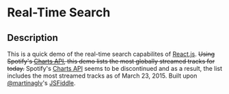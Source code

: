 # Real-Time Search

## Description

This is a quick demo of the real-time search capabilites of [React.js](https://facebook.github.io/react/index.html). ~~Using Spotify's [Charts API](http://charts.spotify.com/docs), this demo lists the most globally streamed tracks for today.~~ Spotify's [Charts API](http://charts.spotify.com/docs) seems to be discontinued and as a result, the list includes the most streamed tracks as of March 23, 2015. Built upon [@martinaglv](http://jsfiddle.net/user/martinaglv/fiddles/)'s [JSFiddle](http://jsfiddle.net/martinaglv/3N6D3/light/).